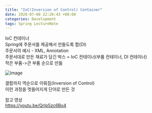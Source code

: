 ```yaml
---
title: "IoC(Inversion of Control) Container"
date: 2020-07-08 22:26:43 +00:00
categories: Development
tags: Spring LectureNote
---
```


IoC 컨테이너  
Spring에 주문서를 제공해서 만들도록 함(DI)  
주문서의 예시 - XML, Annotation  
주문서대로 만든 재료가 담긴 박스 = IoC 컨테이너(부품 컨테이너, DI 컨테이너)  
작은 부품->큰 부품 순으로 만듦


![image](https://user-images.githubusercontent.com/24868649/86924314-45cd5480-c16a-11ea-9d28-2d3f7dd6d7cf.png)


결합까지 역순으로 이뤄짐(Inversion of Control)  
이런 과정을 멋들어지게 단어로 만든 것


참고 영상  
https://youtu.be/QrIp5zc6Bo4
